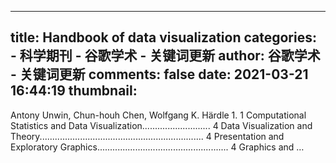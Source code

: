 
---
title: Handbook of data visualization
categories: 
    - 科学期刊
    - 谷歌学术 - 关键词更新
author: 谷歌学术 - 关键词更新
comments: false
date: 2021-03-21 16:44:19
thumbnail: 
---

<div>   
Antony Unwin, Chun-houh Chen, Wolfgang K. Härdle 1. 1 Computational Statistics and Data Visualization........................... 4 Data Visualization and Theory................................................................. 4 Presentation and Exploratory Graphics.................................................... 4 Graphics and …  
</div>
            